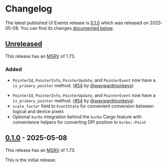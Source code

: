 <!-- Instructions

This changelog follows the patterns described here: <https://keepachangelog.com/en/>.

Subheadings to categorize changes are `added, changed, deprecated, removed, fixed, security`.

-->

# Changelog

The latest published UI Events release is [0.1.0](#010-2025-05-08) which was released on 2025-05-08.
You can find its changes [documented below](#010-2025-05-08).

## [Unreleased]

This release has an [MSRV][] of 1.73.

### Added

* `PointerId`, `PointerInfo`, `PointerUpdate`, and `PointerEvent` now have a `is_primary_pointer` method. ([#54][] by [@waywardmonkeys][])
- `PointerId`, `PointerInfo`, `PointerUpdate`, and `PointerEvent` now have a `is_primary_pointer`
  method. ([#54][] by [@waywardmonkeys][])
- `scale_factor` field to `EventState` for convenient conversion between logical and device pixels
- Optional `kurbo` integration behind the `kurbo` Cargo feature with convenience helpers for
  converting DPI position to `kurbo::Point`

## [0.1.0][] - 2025-05-08

This release has an [MSRV][] of 1.73.

This is the initial release.

[@waywardmonkeys]: https://github.com/waywardmonkeys

[#54]: https://github.com/endoli/ui-events/pull/54

[Unreleased]: https://github.com/endoli/ui-events/compare/v0.1.0...HEAD
[0.1.0]: https://github.com/linebender/color/releases/tag/v0.1.0

[MSRV]: README.md#minimum-supported-rust-version-msrv
